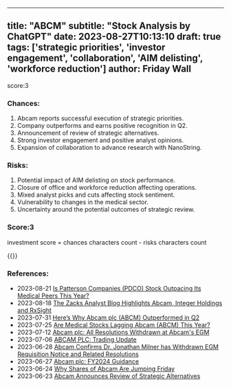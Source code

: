 
---
title: "ABCM"
subtitle: "Stock Analysis by ChatGPT"
date: 2023-08-27T10:13:10
draft: true
tags: ['strategic priorities', 'investor engagement', 'collaboration', 'AIM delisting', 'workforce reduction']
author: Friday Wall
---

score:3
### Chances:
1. Abcam reports successful execution of strategic priorities.
2. Company outperforms and earns positive recognition in Q2.
3. Announcement of review of strategic alternatives.
4. Strong investor engagement and positive analyst opinions.
5. Expansion of collaboration to advance research with NanoString.
### Risks:
1. Potential impact of AIM delisting on stock performance.
2. Closure of office and workforce reduction affecting operations.
3. Mixed analyst picks and cuts affecting stock sentiment.
4. Vulnerability to changes in the medical sector.
5. Uncertainty around the potential outcomes of strategic review.
### Score:3
investment score = chances characters count - risks characters count

{{<tradingview symbol="NASDAQ:ABCM">}}
### References:
- 2023-08-21 [Is Patterson Companies (PDCO) Stock Outpacing Its Medical Peers This Year?](https://finance.yahoo.com/news/patterson-companies-pdco-stock-outpacing-134010004.html?.tsrc=rss)
- 2023-08-18 [The Zacks Analyst Blog Highlights Abcam, Integer Holdings and RxSight](https://finance.yahoo.com/news/zacks-analyst-blog-highlights-abcam-132300672.html?.tsrc=rss)
- 2023-07-31 [Here’s Why Abcam plc (ABCM) Outperformed in Q2](https://finance.yahoo.com/news/why-abcam-plc-abcm-outperformed-114800424.html?.tsrc=rss)
- 2023-07-25 [Are Medical Stocks Lagging  Abcam (ABCM) This Year?](https://finance.yahoo.com/news/medical-stocks-lagging-abcam-abcm-134010674.html?.tsrc=rss)
- 2023-07-12 [Abcam plc:  All Resolutions Withdrawn at Abcam's EGM](https://finance.yahoo.com/news/abcam-plc-resolutions-withdrawn-abcams-130700648.html?.tsrc=rss)
- 2023-07-06 [ABCAM PLC: Trading Update](https://finance.yahoo.com/news/abcam-plc-trading-201500499.html?.tsrc=rss)
- 2023-06-28 [Abcam Confirms Dr. Jonathan Milner has Withdrawn EGM Requisition Notice and Related Resolutions](https://finance.yahoo.com/news/abcam-confirms-dr-jonathan-milner-124500986.html?.tsrc=rss)
- 2023-06-27 [Abcam plc: FY2024 Guidance](https://finance.yahoo.com/news/abcam-plc-fy2024-guidance-200500079.html?.tsrc=rss)
- 2023-06-24 [Why Shares of Abcam Are Jumping Friday](https://finance.yahoo.com/m/cf659a93-1c19-30f1-a45e-d5db15993b77/why-shares-of-abcam-are.html?.tsrc=rss)
- 2023-06-23 [Abcam Announces Review of Strategic Alternatives](https://finance.yahoo.com/news/abcam-announces-review-strategic-alternatives-120000223.html?.tsrc=rss)


                